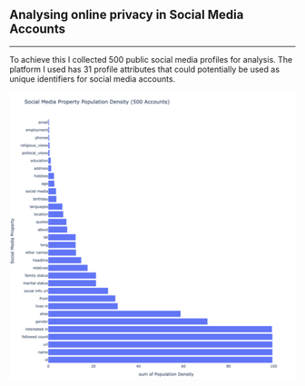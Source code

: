 ## Analysing online privacy in Social Media Accounts
---

To achieve this I collected 500 public social media profiles for analysis.  The platform I used has 31 profile attributes that could potentially be used as unique identifiers for social media accounts.
 
<img src="../images/socialmedia/socialMediaGraph.png">

